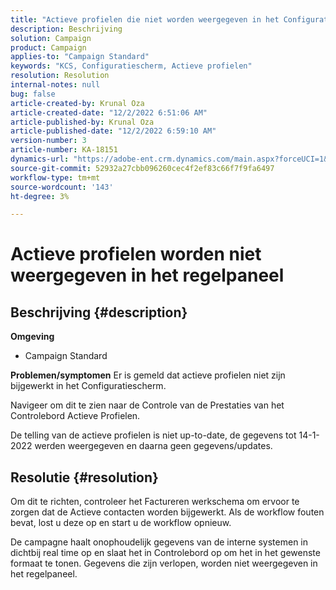 ```yaml
---
title: "Actieve profielen die niet worden weergegeven in het Configuratiescherm"
description: Beschrijving
solution: Campaign
product: Campaign
applies-to: "Campaign Standard"
keywords: "KCS, Configuratiescherm, Actieve profielen"
resolution: Resolution
internal-notes: null
bug: false
article-created-by: Krunal Oza
article-created-date: "12/2/2022 6:51:06 AM"
article-published-by: Krunal Oza
article-published-date: "12/2/2022 6:59:10 AM"
version-number: 3
article-number: KA-18151
dynamics-url: "https://adobe-ent.crm.dynamics.com/main.aspx?forceUCI=1&pagetype=entityrecord&etn=knowledgearticle&id=fe498aaf-0d72-ed11-9561-6045bd006c82"
source-git-commit: 52932a27cbb096260cec4f2ef83c66f7f9fa6497
workflow-type: tm+mt
source-wordcount: '143'
ht-degree: 3%

---
```


# Actieve profielen worden niet weergegeven in het regelpaneel

## Beschrijving {#description}

<b>Omgeving</b>
- Campaign Standard



<b>Problemen/symptomen</b>
Er is gemeld dat actieve profielen niet zijn bijgewerkt in het Configuratiescherm.

Navigeer om dit te zien naar de Controle van de Prestaties van het Controlebord Actieve Profielen.

De telling van de actieve profielen is niet up-to-date, de gegevens tot 14-1-2022 werden weergegeven en daarna geen gegevens/updates.


## Resolutie {#resolution}


Om dit te richten, controleer het Factureren werkschema om ervoor te zorgen dat de Actieve contacten worden bijgewerkt. Als de workflow fouten bevat, lost u deze op en start u de workflow opnieuw.

De campagne haalt onophoudelijk gegevens van de interne systemen in dichtbij real time op en slaat het in Controlebord op om het in het gewenste formaat te tonen. Gegevens die zijn verlopen, worden niet weergegeven in het regelpaneel.





